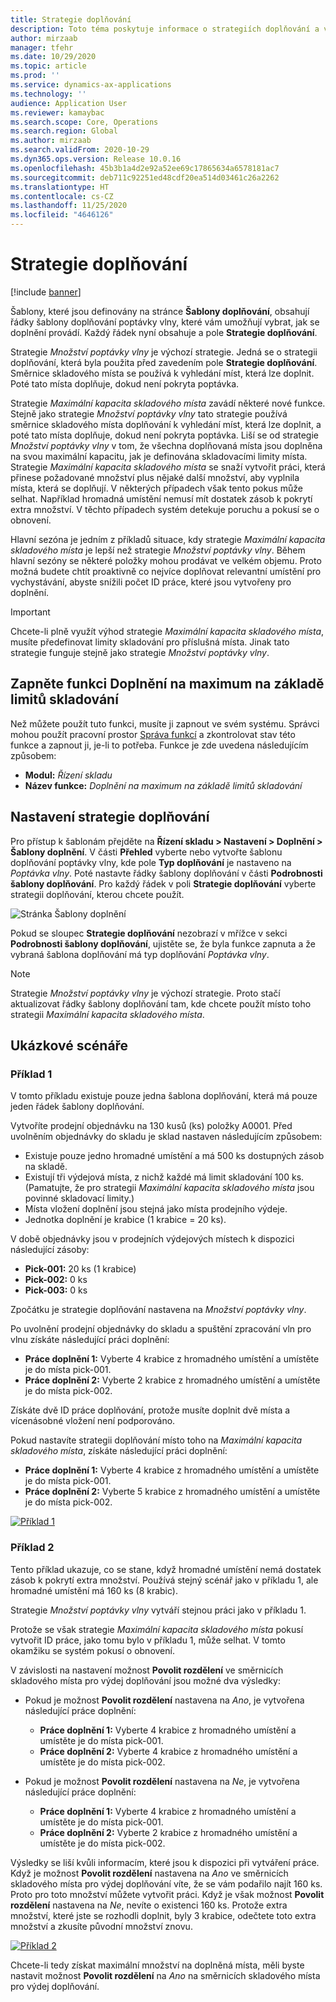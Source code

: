 ```yaml
---
title: Strategie doplňování
description: Toto téma poskytuje informace o strategiích doplňování a vysvětluje, jak můžete pomocí pole Strategie doplňování na řádcích šablon doplňování poptávky vlny vybrat, jak se doplnění provádí.
author: mirzaab
manager: tfehr
ms.date: 10/29/2020
ms.topic: article
ms.prod: ''
ms.service: dynamics-ax-applications
ms.technology: ''
audience: Application User
ms.reviewer: kamaybac
ms.search.scope: Core, Operations
ms.search.region: Global
ms.author: mirzaab
ms.search.validFrom: 2020-10-29
ms.dyn365.ops.version: Release 10.0.16
ms.openlocfilehash: 45b3b1a4d2e92a52ee69c17865634a6578181ac7
ms.sourcegitcommit: deb711c92251ed48cdf20ea514d03461c26a2262
ms.translationtype: HT
ms.contentlocale: cs-CZ
ms.lasthandoff: 11/25/2020
ms.locfileid: "4646126"
---
```

# <a name="replenishment-strategies"></a>Strategie doplňování

[!include [banner](../includes/banner.md)]

Šablony, které jsou definovány na stránce **Šablony doplňování**, obsahují řádky šablony doplňování poptávky vlny, které vám umožňují vybrat, jak se doplnění provádí. Každý řádek nyní obsahuje a pole **Strategie doplňování**.

Strategie *Množství poptávky vlny* je výchozí strategie. Jedná se o strategii doplňování, která byla použita před zavedením pole **Strategie doplňování**. Směrnice skladového místa se používá k vyhledání míst, která lze doplnit. Poté tato místa doplňuje, dokud není pokryta poptávka.

Strategie *Maximální kapacita skladového místa* zavádí některé nové funkce. Stejně jako strategie *Množství poptávky vlny* tato strategie používá směrnice skladového místa doplňování k vyhledání míst, která lze doplnit, a poté tato místa doplňuje, dokud není pokryta poptávka. Liší se od strategie *Množství poptávky vlny* v tom, že všechna doplňovaná místa jsou doplněna na svou maximální kapacitu, jak je definována skladovacími limity místa. Strategie *Maximální kapacita skladového místa* se snaží vytvořit práci, která přinese požadované množství plus nějaké další množství, aby vyplnila místa, která se doplňují. V některých případech však tento pokus může selhat. Například hromadná umístění nemusí mít dostatek zásob k pokrytí extra množství. V těchto případech systém detekuje poruchu a pokusí se o obnovení.

Hlavní sezóna je jedním z příkladů situace, kdy strategie *Maximální kapacita skladového místa* je lepší než strategie *Množství poptávky vlny*. Během hlavní sezóny se některé položky mohou prodávat ve velkém objemu. Proto možná budete chtít proaktivně co nejvíce doplňovat relevantní umístění pro vychystávání, abyste snížili počet ID práce, které jsou vytvořeny pro doplnění.

> [!IMPORTANT]
> Chcete-li plně využít výhod strategie *Maximální kapacita skladového místa*, musíte předefinovat limity skladování pro příslušná místa. Jinak tato strategie funguje stejně jako strategie *Množství poptávky vlny*.

## <a name="turn-on-the-replenish-to-max-based-on-stocking-limits-feature"></a>Zapněte funkci Doplnění na maximum na základě limitů skladování

Než můžete použít tuto funkci, musíte ji zapnout ve svém systému. Správci mohou použít pracovní prostor [Správa funkcí](../../fin-ops-core/fin-ops/get-started/feature-management/feature-management-overview.md) a zkontrolovat stav této funkce a zapnout ji, je-li to potřeba. Funkce je zde uvedena následujícím způsobem:

- **Modul:** *Řízení skladu*
- **Název funkce:** *Doplnění na maximum na základě limitů skladování*

## <a name="set-up-replenishment-strategies"></a>Nastavení strategie doplňování

Pro přístup k šablonám přejděte na **Řízení skladu \> Nastavení \> Doplnění \> Šablony doplnění**. V části **Přehled** vyberte nebo vytvořte šablonu doplňování poptávky vlny, kde pole **Typ doplňování** je nastaveno na *Poptávka vlny*. Poté nastavte řádky šablony doplňování v části **Podrobnosti šablony doplňování**. Pro každý řádek v poli **Strategie doplňování** vyberte strategii doplňování, kterou chcete použít.

![Stránka Šablony doplnění](media/ReplenTempWaveDmdMaxLocCap.png "Stránka Šablony doplnění")

Pokud se sloupec **Strategie doplňování** nezobrazí v mřížce v sekci **Podrobnosti šablony doplňování**, ujistěte se, že byla funkce zapnuta a že vybraná šablona doplňování má typ doplňování *Poptávka vlny*.

> [!NOTE]
> Strategie *Množství poptávky vlny* je výchozí strategie. Proto stačí aktualizovat řádky šablony doplňování tam, kde chcete použít místo toho strategii *Maximální kapacita skladového místa*.

## <a name="example-scenarios"></a>Ukázkové scénáře

### <a name="example-1"></a>Příklad 1

V tomto příkladu existuje pouze jedna šablona doplňování, která má pouze jeden řádek šablony doplňování.

Vytvoříte prodejní objednávku na 130 kusů (ks) položky A0001. Před uvolněním objednávky do skladu je sklad nastaven následujícím způsobem:

- Existuje pouze jedno hromadné umístění a má 500 ks dostupných zásob na skladě.
- Existují tři výdejová místa, z nichž každé má limit skladování 100 ks. (Pamatujte, že pro strategii *Maximální kapacita skladového místa* jsou povinné skladovací limity.)
- Místa vložení doplnění jsou stejná jako místa prodejního výdeje.
- Jednotka doplnění je krabice (1 krabice = 20 ks).

V době objednávky jsou v prodejních výdejových místech k dispozici následující zásoby:

- **Pick-001:** 20 ks (1 krabice)
- **Pick-002:** 0 ks
- **Pick-003:** 0 ks

Zpočátku je strategie doplňování nastavena na *Množství poptávky vlny*.

Po uvolnění prodejní objednávky do skladu a spuštění zpracování vln pro vlnu získáte následující práci doplnění:

- **Práce doplnění 1:** Vyberte 4 krabice z hromadného umístění a umístěte je do místa pick-001.
- **Práce doplnění 2:** Vyberte 2 krabice z hromadného umístění a umístěte je do místa pick-002.

Získáte dvě ID práce doplňování, protože musíte doplnit dvě místa a vícenásobné vložení není podporováno.

Pokud nastavíte strategii doplňování místo toho na *Maximální kapacita skladového místa*, získáte následující práci doplnění:

- **Práce doplnění 1:** Vyberte 4 krabice z hromadného umístění a umístěte je do místa pick-001.
- **Práce doplnění 2:** Vyberte 5 krabice z hromadného umístění a umístěte je do místa pick-002.

[![Příklad 1](media/ReplenTemp_example_1.png "Příklad 1")](media/ReplenTemp_example_1_large.png)

### <a name="example-2"></a>Příklad 2

Tento příklad ukazuje, co se stane, když hromadné umístění nemá dostatek zásob k pokrytí extra množství. Používá stejný scénář jako v příkladu 1, ale hromadné umístění má 160 ks (8 krabic).

Strategie *Množství poptávky vlny* vytváří stejnou práci jako v příkladu 1.

Protože se však strategie *Maximální kapacita skladového místa* pokusí vytvořit ID práce, jako tomu bylo v příkladu 1, může selhat. V tomto okamžiku se systém pokusí o obnovení.

V závislosti na nastavení možnost **Povolit rozdělení** ve směrnicích skladového místa pro výdej doplňování jsou možné dva výsledky:

- Pokud je možnost **Povolit rozdělení** nastavena na *Ano*, je vytvořena následující práce doplnění:

    - **Práce doplnění 1:** Vyberte 4 krabice z hromadného umístění a umístěte je do místa pick-001.
    - **Práce doplnění 2:** Vyberte 4 krabice z hromadného umístění a umístěte je do místa pick-002.

- Pokud je možnost **Povolit rozdělení** nastavena na *Ne*, je vytvořena následující práce doplnění:

    - **Práce doplnění 1:** Vyberte 4 krabice z hromadného umístění a umístěte je do místa pick-001.
    - **Práce doplnění 2:** Vyberte 2 krabice z hromadného umístění a umístěte je do místa pick-002.

Výsledky se liší kvůli informacím, které jsou k dispozici při vytváření práce. Když je možnost **Povolit rozdělení** nastavena na *Ano* ve směrnicích skladového místa pro výdej doplňování víte, že se vám podařilo najít 160 ks. Proto pro toto množství můžete vytvořit práci. Když je však možnost **Povolit rozdělení** nastavena na *Ne*, nevíte o existenci 160 ks. Protože extra množství, které jste se rozhodli doplnit, byly 3 krabice, odečtete toto extra množství a zkusíte původní množství znovu.

[![Příklad 2](media/ReplenTemp_example_2.png "Příklad 2")](media/ReplenTemp_example_2_large.png)

Chcete-li tedy získat maximální množství na doplněná místa, měli byste nastavit možnost **Povolit rozdělení** na *Ano* na směrnicích skladového místa pro výdej doplňování.
